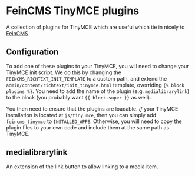 FeinCMS TinyMCE plugins
=======================

A collection of plugins for TinyMCE which are useful which tie in nicely to
[FeinCMS](http://github.com/feincms/feincms).

Configuration
-------------
To add one of these plugins to your TinyMCE, you will need to change your TinyMCE init script.
We do this by changing the `FEINCMS_RICHTEXT_INIT_TEMPLATE` to a custom path, and extend the
`admin/content/richtext/init_tinymce.html` template, overriding `{% block plugins %}`. You need
to add the name of the plugin (e.g. `medialibrarylink`) to the block (you probably want
`{{ block.super }}` as well).

You then need to ensure that the plugins are loadable. *If* your TinyMCE installation is located
at `js/tiny_mce`, then you can simply add `feincms_tinymce` to `INSTALLED_APPS`. Otherwise, you
will need to copy the plugin files to your own code and include them at the same path as TinyMCE.

medialibrarylink
----------------

An extension of the link button to allow linking to a media item.

